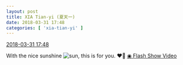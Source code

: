 ```yaml
---
layout: post
title: XIA Tian-yi (夏天一)
date: 2018-03-31 17:48
categories: [ 'xia-tian-yi' ]
---
```


<div class="weibo-info">
  <a href="https://weibo.com/6286030291/G9WilErYy">2018-03-31 17:48</a>
</div>

With the nice sunshine ![sun](https://img.t.sinajs.cn/t4/appstyle/expression/ext/normal/e5/sun.gif), this is for you. :heart::cherry_blossom: [◉ Flash Show Video](https://www.miaopai.com/show/IDjwbw~K6N-Rsmq6oy38wdx3QShr1WOVrmDw9A__.htm)
